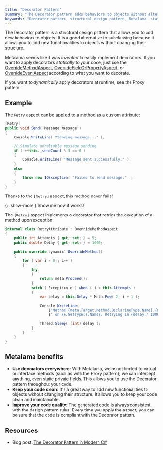 ```yaml
---
title: "Decorator Pattern"
summary: "The Decorator pattern adds behaviors to objects without altering their structure, using Metalama for static implementation."
keywords: "Decorator pattern, structural design pattern, Metalama, static implementation"
---
```


The Decorator pattern is a structural design pattern that allows you to add new behaviors to objects. It is a good
alternative to subclassing because it allows you to add new functionalities to objects without changing their structure.

Metalama seems like it was _invented_ to easily implement decorators. If you want to apply decorators _statically_ to
your code, just use
the [OverrideMethodAspect](https://doc.metalama.net/api/metalama-framework-aspects-overridemethodaspect), [OverrideFieldOrPropertyAspect](https://doc.metalama.net/api/metalama-framework-aspects-overridefieldorpropertyaspect),
or [OverrideEventAspect](https://doc.metalama.net/api/metalama-framework-aspects-overrideeventaspect)
according to what you want to decorate.

If you want to _dynamically_ apply decorators at runtime, see the Proxy pattern.

## Example

The `Retry` aspect can be applied to a method as a custom attribute:

```cs
[Retry]
public void Send( Message message )
{
    Console.WriteLine( "Sending message..." );

    // Simulate unreliable message sending
    if ( ++this._sendCount % 3 == 0 )
    {
        Console.WriteLine( "Message sent successfully." );
    }
    else
    {
        throw new IOException( "Failed to send message." );
    }
}
```

Thanks to the `[Retry]` aspect, this method never fails!

{: .show-more }
Show me how it works!

The `[Retry]` aspect implements a decorator that retries the execution of a method upon exception:

```cs
internal class RetryAttribute : OverrideMethodAspect
{
    public int Attempts { get; set; } = 5;
    public double Delay { get; set; } = 1000;

    public override dynamic? OverrideMethod()
    {
        for ( var i = 0;; i++ )
        {
            try
            {
                return meta.Proceed();
            }
            catch ( Exception e ) when ( i < this.Attempts )
            {
                var delay = this.Delay * Math.Pow( 2, i + 1 );

                Console.WriteLine(
                    $"Method {meta.Target.Method.DeclaringType.Name}.{meta.Target.Method} has failed " +
                    $" on {e.GetType().Name}. Retrying in {delay / 1000} seconds... ({i + 1}/{this.Attempts})" );

                Thread.Sleep( (int) delay );
            }
        }
    }
}
```

## Metalama benefits

* **Use decorators everywhere**: With Metalama, we’re not limited to virtual or interface methods (such as with the
  Proxy pattern); we can intercept anything, even static private fields. This allows you to use the Decorator pattern
  throughout your code.
* **Keep your code clean**: It's a great way to add new functionalities to objects without changing their structure. It
  allows you to keep your code clean and maintainable.
* **Improve your code quality**: The generated code is always consistent with the design pattern rules. Every time you
  apply the aspect, you can be sure that the code is compliant with the Decorator pattern.

## Resources

* Blog post: [The Decorator Pattern in Modern C#](https://metalama.net/blog/decorator-pattern)


